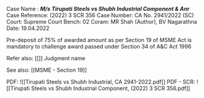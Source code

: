 Case Name : ***M/s Tirupati Steels vs Shubh Industrial Component & Anr***
Case Reference: (2022) 3 SCR 356
Case Number: CA No. 2941/2022 (SC)
Court: Supreme Court
Bench: 02
Coram: MR Shah (Author), BV Nagarathna
Date: 19.04.2022

Pre-deposit of 75% of awarded amount as per Section 19 of MSME Act is mandatory to challenge award passed under Section 34 of A&C Act 1996

Refer also:
[[]]
Judgment name

See also:
[[MSME - Section 19]] 

PDF: ![[Tirupati Steels vs Shubh Industrial, CA 2941-2022.pdf]]
PDF - SCR:
![[Tirupati Steels vs Shubh Industrial Component, (2022) 3 SCR 356.pdf]]